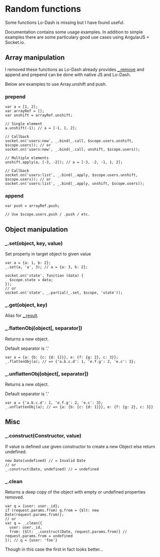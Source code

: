 # Random functions

Some functions Lo-Dash is missing but I have found useful.

Documentation contains some usage examples.
In addition to simple examples there are some particulary
good use cases using AngularJS + Socket.io.


## Array manipulation

I removed these functions as Lo-Dash already provides [_.remove](http://lodash.com/docs#remove)
and append and prepend can be done with native JS and Lo-Dash.

Below are examples to use Array.unshift and push.

### prepend

```
var a = [1, 2];
var arrayRef = [];
var unshift = arrayRef.unshift;

// Single element
a.unshift(-1); // a = [-1, 1, 2];

// Callback
socket.on('users:new', _.bind(_.call, $scope.users.unshift, $scope.users)); // or
socket.on('users:new', _.bind(_.call, unshift, $scope.users));

// Multiple elements
unshift.apply(a, [-3, -2]); // a = [-3, -2, -1, 1, 2];

// Callback
socket.on('users:list', _.bind(_.apply, $scope.users.unshift, $scope.users)); // or
socket.on('users:list', _.bind(_.apply, unshift, $scope.users));
```

### append

```
var push = arrayRef.push;

// Use $scope.users.push / .push / etc.
```

## Object manipulation

### _.set(object, key, value)

Set property in target object to given value

```
var a = {a: 1, b: 2};
_.set(a, 'a', 3); // a = {a: 3, b: 2};
```

```
socket.on('state', function (data) {
  $scope.state = data;
});
// or
socket.on('state', _.partial(_.set, $scope, 'state'));
```

### _.get(object, key)
Alias for [_.result](http://lodash.com/docs#result).

### _.flattenObj(object[, separator])
Returns a new object.

Default separator is '.'

```
var a = {a: {b: {c: {d: 1}}}, e: {f: {g: 2}, c: 3}};
_.flattenObj(a); // => {'a.b.c.d': 1, 'e.f.g': 2, 'e.c': 3};
```

### _.unflattenObj(object[, separator])
Returns a new object.

Default separator is '.'

```
var a = {'a.b.c.d': 1, 'e.f.g': 2, 'e.c': 3};
_.unflattenObj(a); // => {a: {b: {c: {d: 1}}}, e: {f: {g: 2}, c: 3}}
```

## Misc

### _.construct(Constructor, value)

If value is defined use given constructor to create a new Object else return undefined.

```
new Date(undefined) // = Invalid Date
// or
_.construct(Date, undefined) // = undefined
```

### _.clean

Returns a deep copy of the object with empty or undefined properties removed.

```
var q = {user: user._id};
if (request.params.from) q.from = {$lt: new Date(request.params.from)};
// or
var q = _.clean({
  user: user._id,
  from: {$lt: _.construct(Date, request.params.from)} // request.params.from = undefined
}); // q = {user: 'foo'}
```

Though in this case the first in fact looks better...
